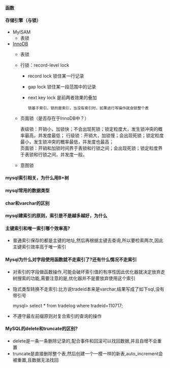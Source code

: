#### 函数
#### 存储引擎（与锁）
 * MyISAM
   * 表锁
 * [InnoDB](https://dev.mysql.com/doc/refman/5.7/en/innodb-locking.html)
   * 表锁
   * 行锁：record-level lock
      * record lock  锁住某一行记录
      * gap lock     锁住某一段范围中的记录
      * next key lock 是前两者效果的叠加
      
            锁基于索引，锁的是索引，当没有索引时，如果进行写操作就会锁整个表
        
   * 页面锁（是否存在于InnoDB中？）
   
        表级锁：开销小，加锁快；不会出现死锁；锁定粒度大，发生锁冲突的概率最高，并发度最低；
        行级锁：开销大，加锁慢；会出现死锁；锁定粒度最小，发生锁冲突的概率最低，并发度也最高；    
        页面锁：开销和加锁时间界于表锁和行锁之间；会出现死锁；锁定粒度界于表锁和行锁之间，并发度一般。
       
    * 意图锁 
#### mysql索引相关，为什么用B+树 
#### mysql常用的数据类型
#### char和varchar的区别
#### mysql建索引的原则，索引是不是越多越好，为什么
#### 主键索引和唯一索引哪个效率高?
* 普通索引保存的都是主键的地址,然后再根据主键去查询,所以要检索两次,因此主键索引效率高于唯一索引
#### Mysql为什么对字段使用函数就不走索引了?还有什么情况不走索引
* 对索引的字段做函数操作,可能会破坏索引值的有序性因此优化器就决定放弃走树搜索的功能,需要注意的是,优化器并不是要放弃使用这个索引
* 隐式类型转换不走索引:比方说tradeid本来是varchar,结果写成了如下sql,没有带引号

    mysql> select * from tradelog where tradeid=110717;
* 不遵守最左前缀原则对复合索引的查询的操作
#### MySQL的delete和truncate的区别?
* delete是一条一条删除记录的,配合事件和回滚可以找回数据,并且自增不会重置
* truncate是直接删除整个表,然后创建一个一模一样的新表,auto_increment会被重置,且数据无法找回